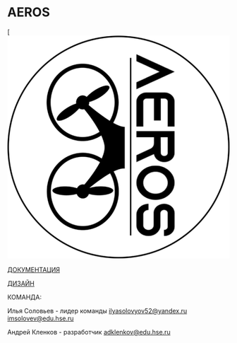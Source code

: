 # AEROS

[![N|Solid](/Documentation/Лого.png)

[ДОКУМЕНТАЦИЯ](https://docs.google.com/document/d/1a5bV3JfiqGSDygfUMao-xR7JYxFuR6AXp-YWP5Vv6OY/edit?usp=sharing)

[ДИЗАЙН](https://www.figma.com/file/DJyazDBksPPLy8h4rYnAo3/Aeros_IOS?node-id=0%3A1)

КОМАНДА:

Илья Соловьев - лидер команды
ilyasolovyov52@yandex.ru
imsolovev@edu.hse.ru

Андрей Кленков - разработчик 
adklenkov@edu.hse.ru
